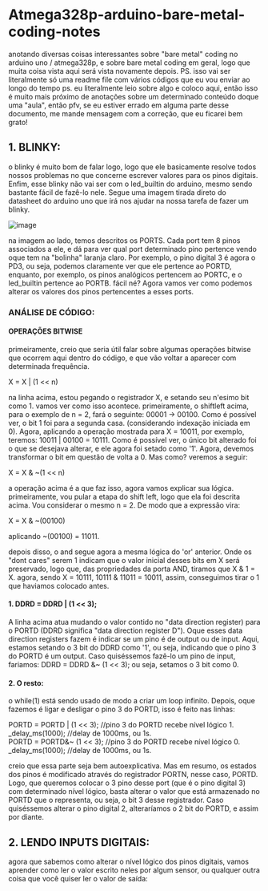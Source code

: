 # Atmega328p-arduino-bare-metal-coding-notes
anotando diversas coisas interessantes sobre "bare metal" coding no arduino uno / atmega328p, e sobre bare metal coding em geral, logo que muita coisa vista aqui será vista novamente depois. PS. isso vai ser literalmente só uma readme file com vários códigos que eu vou enviar ao longo do tempo
ps. eu literalmente leio sobre algo e coloco aqui, então isso é muito mais próximo de anotações sobre um determinado conteúdo doque uma "aula", então pfv, se eu estiver errado em alguma parte desse documento, me mande mensagem com a correção, que eu ficarei bem grato!

## 1. BLINKY:
o blinky é muito bom de falar logo, logo que ele basicamente resolve todos nossos problemas no que concerne escrever valores para os pinos digitais. Enfim, esse blinky não vai ser com o led_builtin do arduino, mesmo sendo bastante fácil de fazê-lo nele. Segue uma imagem tirada direto do datasheet do arduino uno que irá nos ajudar na nossa tarefa de fazer um blinky.

![image](https://github.com/user-attachments/assets/d75f9c8d-6d71-4d4b-a50f-8b78269eeef9)

na imagem ao lado, temos descritos os PORTS. Cada port tem 8 pinos associados a ele, e dá para ver qual port determinado pino pertence vendo oque tem na "bolinha" laranja claro. Por exemplo, o pino digital 3 é agora o PD3, ou seja, podemos claramente ver que ele pertence ao PORTD, enquanto, por exemplo, os pinos analógicos pertencem ao PORTC, e o led_builtin pertence ao PORTB. fácil né? Agora vamos ver como podemos alterar os valores dos pinos pertencentes a esses ports.

### ANÁLISE DE CÓDIGO:

#### OPERAÇÕES BITWISE
primeiramente, creio que seria útil falar sobre algumas operações bitwise que ocorrem aqui dentro do código, e que vão voltar a aparecer com determinada frequência.

X = X | (1 << n)

na linha acima, estou pegando o registrador X, e setando seu n'esimo bit como 1. vamos ver como isso acontece.
primeiramente, o shiftleft acima, para o exemplo de n = 2, fará o seguinte: 00001 -> 00100. Como é possível ver, o bit 1 foi para a segunda casa. (considerando indexação iniciada em 0). Agora, aplicando a operação mostrada para X = 10011, por exemplo, teremos:
10011 | 00100 = 10111. Como é possível ver, o único bit alterado foi o que se desejava alterar, e ele agora foi setado como '1'.
Agora, devemos transformar o bit em questão de volta a 0. Mas como? veremos a seguir:

X = X & ~(1 << n)

a operação acima é a que faz isso, agora vamos explicar sua lógica.
primeiramente, vou pular a etapa do shift left, logo que ela foi descrita acima. Vou considerar o mesmo n = 2. De modo que a expressão vira:

X = X & ~(00100)

aplicando ~(00100) = 11011.

depois disso, o and segue agora a mesma lógica do 'or' anterior. Onde os "dont cares" serem 1 indicam que o valor inicial desses bits em X será preservado, logo que, das propriedades da porta AND, tiramos que X & 1 = X.
agora, sendo X = 10111, 10111 & 11011 = 10011, assim, conseguimos tirar o 1 que haviamos colocado antes.

#### 1. DDRD = DDRD | (1 << 3);
A linha acima atua mudando o valor contido no "data direction register) para o PORTD (DDRD significa "data direction register D"). Oque esses data direction registers fazem é indicar se um pino é de output ou de input. Aqui, estamos setando o 3 bit do DDRD como '1', ou seja, indicando que o pino 3  do PORTD é um output. Caso quiséssemos fazê-lo um pino de input, fariamos: DDRD = DDRD &~ (1 << 3); ou seja, setamos o 3 bit como 0.

#### 2. O resto:
o while(1) está sendo usado de modo a criar um loop infinito. Depois, oque fazemos é ligar e desligar o pino 3 do PORTD, isso é feito nas linhas:

  PORTD = PORTD | (1 << 3); //pino 3 do PORTD recebe nível lógico 1. <br />
  _delay_ms(1000);          //delay de 1000ms, ou 1s. <br />
  PORTD = PORTD&~ (1 << 3); //pino 3 do PORTD recebe nível lógico 0. <br />
  _delay_ms(1000);          //delay de 1000ms, ou 1s. <br />
  
creio que essa parte seja bem autoexplicativa. Mas em resumo, os estados dos pinos é modificado através do registrador PORTN, nesse caso, PORTD. Logo, que queremos colocar o 3 pino desse port (que é o pino digital 3) com determinado nível lógico, basta alterar o valor que está armazenado no PORTD que o representa, ou seja, o bit 3 desse registrador. Caso quiséssemos alterar o pino digital 2, alteraríamos o 2 bit do PORTD, e assim por diante.

## 2. LENDO INPUTS DIGITAIS:
agora que sabemos como alterar o nível lógico dos pinos digitais, vamos aprender como ler o valor escrito neles por algum sensor, ou qualquer outra coisa que você quiser ler o valor de saída:











